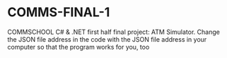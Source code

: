 # COMMS-FINAL-1
COMMSCHOOL C# & .NET first half final project: ATM Simulator.
Change the JSON file address in the code with the JSON file address in your computer so that the program works for you, too
